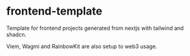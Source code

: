 # frontend-template

Template for frontend projects generated from nextjs with tailwind and shadcn.

Viem, Wagmi and RainbowKit are also setup to web3 usage.
